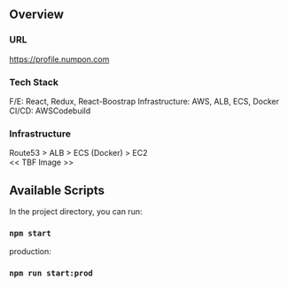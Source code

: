## Overview

### URL
https://profile.numpon.com

### Tech Stack
F/E: React, Redux, React-Boostrap
Infrastructure: AWS, ALB, ECS, Docker
CI/CD: AWSCodebuild

### Infrastructure
Route53 > ALB > ECS (Docker) > EC2 \
<< TBF Image >>

## Available Scripts

In the project directory, you can run:

### `npm start`

production:

### `npm run start:prod`